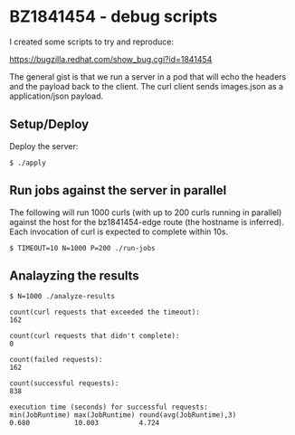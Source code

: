 # BZ1841454 - debug scripts

I created some scripts to try and reproduce:

  https://bugzilla.redhat.com/show_bug.cgi?id=1841454

The general gist is that we run a server in a pod that will echo the
headers and the payload back to the client. The curl client sends
images.json as a application/json payload.
  
## Setup/Deploy

Deploy the server:

    $ ./apply

## Run jobs against the server in parallel

The following will run 1000 curls (with up to 200 curls running in
parallel) against the host for the bz1841454-edge route (the hostname
is inferred). Each invocation of curl is expected to complete within
10s.

    $ TIMEOUT=10 N=1000 P=200 ./run-jobs

## Analayzing the results

    $ N=1000 ./analyze-results

    count(curl requests that exceeded the timeout):
    162

    count(curl requests that didn't complete):
    0

    count(failed requests): 
    162

    count(successful requests): 
    838

    execution time (seconds) for successful requests: 
    min(JobRuntime) max(JobRuntime) round(avg(JobRuntime),3)
    0.680           10.003          4.724
